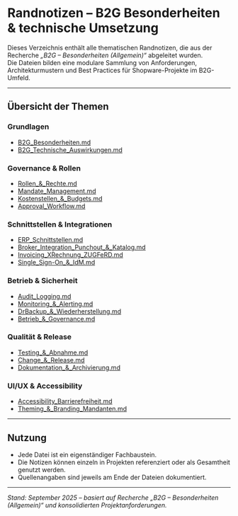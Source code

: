 # Randnotizen – B2G Besonderheiten & technische Umsetzung

Dieses Verzeichnis enthält alle thematischen Randnotizen, die aus der Recherche *„B2G – Besonderheiten (Allgemein)“* abgeleitet wurden.  
Die Dateien bilden eine modulare Sammlung von Anforderungen, Architekturmustern und Best Practices für Shopware-Projekte im B2G-Umfeld.

---

## Übersicht der Themen

### Grundlagen
- [B2G_Besonderheiten.md](B2G_Besonderheiten.md)  
- [B2G_Technische_Auswirkungen.md](B2G_Technische_Auswirkungen.md)

### Governance & Rollen
- [Rollen_&_Rechte.md](Rollen_&_Rechte.md)  
- [Mandate_Management.md](Mandate_Management.md)  
- [Kostenstellen_&_Budgets.md](Kostenstellen_&_Budgets.md)  
- [Approval_Workflow.md](Approval_Workflow.md)

### Schnittstellen & Integrationen
- [ERP_Schnittstellen.md](ERP_Schnittstellen.md)  
- [Broker_Integration_Punchout_&_Katalog.md](Broker_Integration_Punchout_&_Katalog.md)  
- [Invoicing_XRechnung_ZUGFeRD.md](Invoicing_XRechnung_ZUGFeRD.md)  
- [Single_Sign-On_&_IdM.md](Single_Sign-On_&_IdM.md)

### Betrieb & Sicherheit
- [Audit_Logging.md](Audit_Logging.md)  
- [Monitoring_&_Alerting.md](Monitoring_&_Alerting.md)  
- [DrBackup_&_Wiederherstellung.md](DrBackup_&_Wiederherstellung.md)  
- [Betrieb_&_Governance.md](Betrieb_&_Governance.md)

### Qualität & Release
- [Testing_&_Abnahme.md](Testing_&_Abnahme.md)  
- [Change_&_Release.md](Change_&_Release.md)  
- [Dokumentation_&_Archivierung.md](Dokumentation_&_Archivierung.md)

### UI/UX & Accessibility
- [Accessibility_Barrierefreiheit.md](Accessibility_Barrierefreiheit.md)  
- [Theming_&_Branding_Mandanten.md](Theming_&_Branding_Mandanten.md)

---

## Nutzung
- Jede Datei ist ein eigenständiger Fachbaustein.  
- Die Notizen können einzeln in Projekten referenziert oder als Gesamtheit genutzt werden.  
- Quellenangaben sind jeweils am Ende der Dateien dokumentiert.  

---

*Stand: September 2025 – basiert auf Recherche „B2G – Besonderheiten (Allgemein)“ und konsolidierten Projektanforderungen.*
